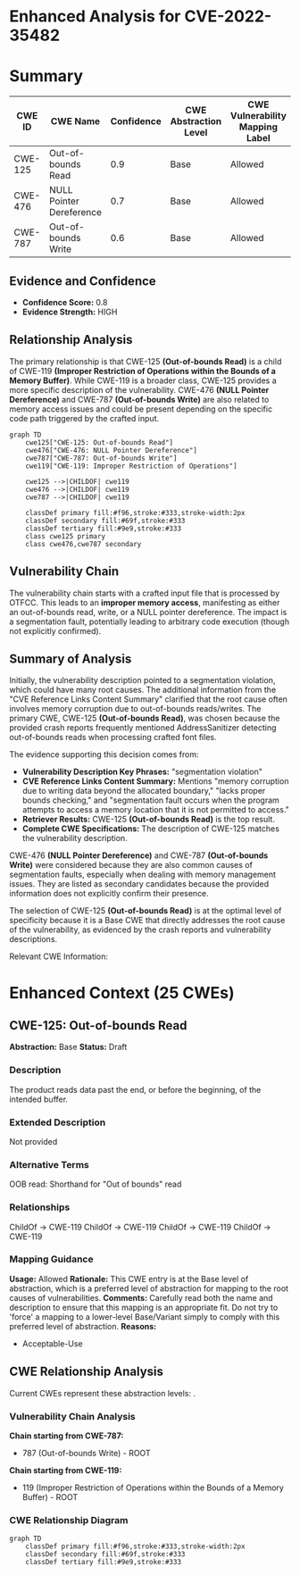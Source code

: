 # Enhanced Analysis for CVE-2022-35482

# Summary
| CWE ID | CWE Name | Confidence | CWE Abstraction Level | CWE Vulnerability Mapping Label | CWE-Vulnerability Mapping Notes |
|---|---|---|---|---|---|
| CWE-125 | Out-of-bounds Read | 0.9 | Base | Allowed | Primary CWE |
| CWE-476 | NULL Pointer Dereference | 0.7 | Base | Allowed | Secondary Candidate |
| CWE-787 | Out-of-bounds Write | 0.6 | Base | Allowed | Secondary Candidate |

## Evidence and Confidence

*   **Confidence Score:** 0.8
*   **Evidence Strength:** HIGH

## Relationship Analysis
The primary relationship is that CWE-125 **(Out-of-bounds Read)** is a child of CWE-119 **(Improper Restriction of Operations within the Bounds of a Memory Buffer)**. While CWE-119 is a broader class, CWE-125 provides a more specific description of the vulnerability. CWE-476 **(NULL Pointer Dereference)** and CWE-787 **(Out-of-bounds Write)** are also related to memory access issues and could be present depending on the specific code path triggered by the crafted input.

```mermaid
graph TD
    cwe125["CWE-125: Out-of-bounds Read"]
    cwe476["CWE-476: NULL Pointer Dereference"]
    cwe787["CWE-787: Out-of-bounds Write"]
    cwe119["CWE-119: Improper Restriction of Operations"]
    
    cwe125 -->|CHILDOF| cwe119
    cwe476 -->|CHILDOF| cwe119
    cwe787 -->|CHILDOF| cwe119
    
    classDef primary fill:#f96,stroke:#333,stroke-width:2px
    classDef secondary fill:#69f,stroke:#333
    classDef tertiary fill:#9e9,stroke:#333
    class cwe125 primary
    class cwe476,cwe787 secondary
```

## Vulnerability Chain
The vulnerability chain starts with a crafted input file that is processed by OTFCC. This leads to an **improper memory access**, manifesting as either an out-of-bounds read, write, or a NULL pointer dereference. The impact is a segmentation fault, potentially leading to arbitrary code execution (though not explicitly confirmed).

## Summary of Analysis
Initially, the vulnerability description pointed to a segmentation violation, which could have many root causes. The additional information from the "CVE Reference Links Content Summary" clarified that the root cause often involves memory corruption due to out-of-bounds reads/writes. The primary CWE, CWE-125 **(Out-of-bounds Read)**, was chosen because the provided crash reports frequently mentioned AddressSanitizer detecting out-of-bounds reads when processing crafted font files.

The evidence supporting this decision comes from:
- **Vulnerability Description Key Phrases:** "segmentation violation"
- **CVE Reference Links Content Summary:** Mentions "memory corruption due to writing data beyond the allocated boundary," "lacks proper bounds checking," and "segmentation fault occurs when the program attempts to access a memory location that it is not permitted to access."
- **Retriever Results:** CWE-125 **(Out-of-bounds Read)** is the top result.
- **Complete CWE Specifications:** The description of CWE-125 matches the vulnerability description.

CWE-476 **(NULL Pointer Dereference)** and CWE-787 **(Out-of-bounds Write)** were considered because they are also common causes of segmentation faults, especially when dealing with memory management issues. They are listed as secondary candidates because the provided information does not explicitly confirm their presence.

The selection of CWE-125 **(Out-of-bounds Read)** is at the optimal level of specificity because it is a Base CWE that directly addresses the root cause of the vulnerability, as evidenced by the crash reports and vulnerability descriptions.

Relevant CWE Information:

# Enhanced Context (25 CWEs)

## CWE-125: Out-of-bounds Read
**Abstraction:** Base
**Status:** Draft

### Description
The product reads data past the end, or before the beginning, of the intended buffer.

### Extended Description
Not provided

### Alternative Terms
OOB read: Shorthand for "Out of bounds" read

### Relationships
ChildOf -> CWE-119
ChildOf -> CWE-119
ChildOf -> CWE-119
ChildOf -> CWE-119

### Mapping Guidance
**Usage:** Allowed
**Rationale:** This CWE entry is at the Base level of abstraction, which is a preferred level of abstraction for mapping to the root causes of vulnerabilities.
**Comments:** Carefully read both the name and description to ensure that this mapping is an appropriate fit. Do not try to 'force' a mapping to a lower-level Base/Variant simply to comply with this preferred level of abstraction.
**Reasons:**
- Acceptable-Use


## CWE Relationship Analysis

Current CWEs represent these abstraction levels: .


### Vulnerability Chain Analysis

**Chain starting from CWE-787:**
- 787 (Out-of-bounds Write) - ROOT


**Chain starting from CWE-119:**
- 119 (Improper Restriction of Operations within the Bounds of a Memory Buffer) - ROOT



### CWE Relationship Diagram

```mermaid
graph TD
    classDef primary fill:#f96,stroke:#333,stroke-width:2px
    classDef secondary fill:#69f,stroke:#333
    classDef tertiary fill:#9e9,stroke:#333
```